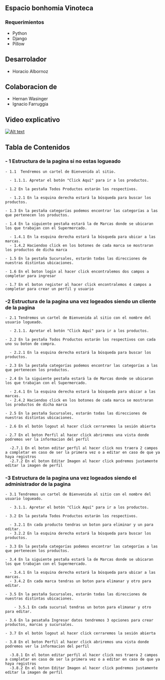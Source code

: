 ## Espacio bonhomia Vinoteca ##


### Requerimientos

- Python
- Django
- Pillow

## Desarrolador ##
 - Horacio Albornoz
## Colaboracion de ##
 - Hernan Wasinger
 - Ignacio Farruggia


## Video explicativo ##

[![Alt text](https://img.youtube.com/vi/WP2HwJrsfHw/0.jpg)](https://www.youtube.com/watch?v=WP2HwJrsfHw)

## Tabla de Contenidos ##

### - 1 Estructura de la pagina si no estas logueado 

    - 1.1  Tendremos un cartel de Bienvenida al sitio.
    
      - 1.1.1. Apretar el botón "Click Aquí" para ir a los productos.
      
    - 1.2 En la pestaña Todos Productos estarán los respectivos.
    
      - 1.2.1 En la esquina derecha estará la búsqueda para buscar los productos.
      
    - 1.3 En la pestaña categorías podemos encontrar las categorías a las que pertenecen los productos.
    
    - 1.4 En la siguiente pestaña estará la de Marcas donde se ubicaran los que trabajan con el Supermercado.
    
      - 1.4.1 En la esquina derecha estará la búsqueda para ubicar a las marcas.
      - 1.4.2 Haciendoo click en los botones de cada marca se mostraran los productos de dicha marca
      
    - 1.5 En la pestaña Sucursales, estarán todas las direcciones de nuestras distintas ubicaciones.
    
    - 1.6 En el boton login al hacer click encontralemos dos campos a completar para ingresar
    
    - 1.7 En el boton register al hacer click encontralemos 4 campos a completar para crear un perfil y usuario
    
 ### -2 Estructura de la pagina una vez logeados siendo un cliente de la pagina

    - 2.1 Tendremos un cartel de Bienvenida al sitio con el nombre del usuario logueado.

      - 2.1.1. Apretar el botón "Click Aquí" para ir a los productos.

    - 2.2 En la pestaña Todos Productos estarán los respectivos con cada uno su boton de compra.

      - 2.2.1 En la esquina derecha estará la búsqueda para buscar los productos.

    - 2.3 En la pestaña categorías podemos encontrar las categorías a las que pertenecen los productos.

    - 2.4 En la siguiente pestaña estará la de Marcas donde se ubicaran los que trabajan con el Supermercado.

      - 2.4.1 En la esquina derecha estará la búsqueda para ubicar a las marcas.
      - 2.4.2 Haciendoo click en los botones de cada marca se mostraran los productos de dicha marca

    - 2.5 En la pestaña Sucursales, estarán todas las direcciones de nuestras distintas ubicaciones.

    - 2.6 En el botón logout al hacer click cerraremos la sesión abierta

    - 2.7 En el boton Perfil al hacer click abriremos una vista donde podremos ver la informacion del perfil

      -2.7.1 En el boton editar perfil al hacer click nos traera 2 campos a completar en caso de ser la primera vez o a editar en caso de que ya haya registros
      -2.7.2 En el boton Editar Imagen al hacer click podremos justamente editar la imagen de perfil


  ### -3 Estructura de la pagina una vez logeados siendo el administrador de la pagina

    - 3.1 Tendremos un cartel de Bienvenida al sitio con el nombre del usuario logueado.

      - 3.1.1. Apretar el botón "Click Aquí" para ir a los productos.

    - 3.2 En la pestaña Todos Productos estarán los respectivos.

      - 3.2.1 En cada producto tendras un boton para eliminar y un para editar.
      - 3.2.2 En la esquina derecha estará la búsqueda para buscar los productos.

    - 3.3 En la pestaña categorías podemos encontrar las categorías a las que pertenecen los productos.

    - 3.4 En la siguiente pestaña estará la de Marcas donde se ubicaran los que trabajan con el Supermercado.

      - 3.4.1 En la esquina derecha estará la búsqueda para ubicar a las marcas.
      - 3.4.2 En cada marca tendras un boton para elimanar y otro para editar.

    - 3.5 En la pestaña Sucursales, estarán todas las direcciones de nuestras distintas ubicaciones.

        - 3.5.1 En cada sucursal tendras un boton para elimanar y otro para editar.

    - 3.6 En la pesataña Ingresar datos tendremos 3 opciones para crear productos, marcas y sucursales.

    - 3.7 En el botón logout al hacer click cerraremos la sesión abierta

    - 3.8 En el boton Perfil al hacer click abriremos una vista donde podremos ver la informacion del perfil
    
      -3.8.1 En el boton editar perfil al hacer click nos traera 2 campos a completar en caso de ser la primera vez o a editar en caso de que ya haya registros
      -3.8.2 En el boton Editar Imagen al hacer click podremos justamente editar la imagen de perfil
